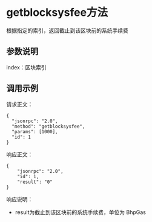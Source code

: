 # getblocksysfee方法

根据指定的索引，返回截止到该区块前的系统手续费

## 参数说明

index：区块索引

## 调用示例

请求正文：

```
{
  "jsonrpc": "2.0",
  "method": "getblocksysfee",
  "params": [1000],
  "id": 1
}
```

响应正文：

```
{
    "jsonrpc": "2.0",
    "id": 1,
    "result": "0"
}
```

响应说明：

- result为截止到该区块前的系统手续费，单位为 BhpGas